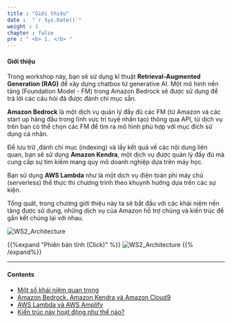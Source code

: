 ```yaml
---
title : "Giới thiệu"
date :  "`r Sys.Date()`" 
weight : 1 
chapter : false
pre : " <b> 1. </b> "
---
```


#### Giới thiệu

Trong workshop này, bạn sẽ sử dụng kĩ thuật **Retrieval-Augmented Generation (RAG)** để xây dựng chatbox từ generative AI. Một mô hình nền tảng (Foundation Model - FM) trong Amazon Bedrock sẽ được sử dụng để trả lời các câu hỏi đã được đánh chỉ mục sẵn. 

**Amazon Bedrock** là một dịch vụ quản lý đầy đủ các FM (từ Amazon và các start up hàng đầu trong lĩnh vực trí tuyệ nhân tạo) thông qua API, từ dịch vụ trên bạn có thể chọn các FM để tìm ra mô hình phù hợp với mục đích sử dụng cá nhân.

 Để lưu trữ ,đánh chỉ mục (indexing) và lấy kết quả về các nội dung liên quan, bạn sẽ sử dụng **Amazon Kendra**, một dịch vụ được quản lý đầy đủ mà cung cấp sự tìm kiếm mang quy mô doanh nghiệp dựa trên máy học.
 
  Bạn sử dụng **AWS Lambda** như là một dịch vụ điện toán phi máy chủ (serverless) thể thực thi chương trình theo khuynh hướng dựa trên các sự kiện.

Tổng quát, trong chương giới thiệu này ta sẽ bắt đầu với các khái niệm nền tảng được sử dụng, những dịch vụ của Amazon hỗ trợ chúng và kiến trúc để gắn kết chúng lại với nhau.

![WS2_Architecture](/images/1/WS2_Architecture.svg?featherlight=false&width=70pc "The architecture that we will build")

{{%expand "Phiên bản tĩnh (Click)" %}}
![WS2_Architecture](/images/1/WS2_Architecture.png?featherlight=false "Build AI Serverless Chatbot")
{{% /expand%}}

---
#### Contents

- [Một số khái niệm quan trọng](1-1CoreConcept)
- [Amazon Bedrock, Amazon Kendra và Amazon Cloud9](1-2AWSBedrockkendra9)
- [AWS Lambda và AWS Amplify](1-3LambdaAmplifyS3)
- [Kiến trúc này hoạt động như thế nào?](1-4ArchitectureFlow)
